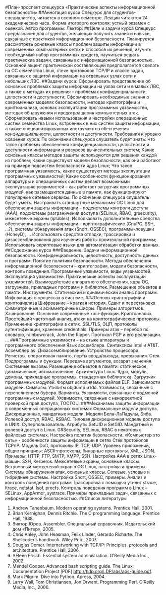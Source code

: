 #План-проспект спецкурса «Практические аспекты информационной безопасности»
##Аннотация курса 
Спецкурс для студентов-специалистов, читается в осеннем семестре. 
Лекции читаются 24 академических часа. 
Форма итогового контроля: устный экзамен с оценкой. 
Автор программы: 
Лектор: 
##Цели и задачи курса 
Спецкурс предназначен для студентов, желающих получить знания и навыки, связанные с практикой информационной безопасности.  Планируется
рассмотреть основные классы проблем защиты информации в современных компьютерных сетях и способов их решения, изучить необходимый набор
программных средств, научиться решать практические задачи, связанные с информационной безопасностью. Основной акцент практической
составляющей предполагается сделать на ОС семейства Linux, стеке протоколов TCP/IP и классе задач, связанных с защитой информации на
отдельных узлах сети и небольших ЛВС.
##Задачи курса: 
Сформировать представление об основных проблемах защиты информации на узлах сети и в малых ЛВС, а также о методах их решения – проблемах
конфиденциальности, целостности и доступности; 
Сформировать необходимые знания о современных моделях безопасности, методах криптографии и криптоанализа, основах эксплуатации программных
уязвимостей, методах обнаружения и предотвращения компьютерных атак. 
Сформировать навыки использования и настройки операционных систем семейства Linux, встроенных в них систем защиты информации, а также
специализированных инструментов обеспечения конфиденциальности, целостности и доступности.
Требования к уровню освоения курса: 
По окончании спецкурса слушатель будет знать: 
Что такое проблемы обеспечения конфиденциальности, целостности и доступности информации и ресурсов вычислительных систем;
Какие основные классы методов защиты используются для решения каждой из проблем;
Какие существуют модели безопасности, как они работают на примере подсистем безопасности ядра Linux; 
Что такое программная уязвимость, какие существуют методы эксплуатации программных уязвимостей;
Какие особенности функционирования аппаратуры и операционных систем делают возможными эксплуатацию уязвимостей – как работает загрузчик
программных модулей, как размещаются данные в памяти, как функционируют популярные сетевые сервисы. 
По окончании спецкурса слушатель будет уметь: 
Настраивать стандартные механизмы ОС Linux для обеспечения защиты информации – подсистемы контроля доступа (AAA), подсистемы разграничения
доступа (SELinux, RBAC, grsecurity), межсетевые экраны (iptables);
Использовать дополнительные средства обеспечения защиты информации – криптографические (GnuPG, SSH, …?), системы обнаружения атак (Snort,
OSSEC), программы-ловушки (HoneyD), …
Использовать средства отладки, трассировки и дизассемблирования для изучения работы произвольной программы; 
Использовать скриптовые языки для автоматизации обработки данных. 
##Содержание курса 
###Введение. 
Задачи информационной безопасности. Конфиденциальность, целостность, доступность данных и программ. Понятие политики безопасности.
Методы обеспечения информационной безопасности – криптография, модели безопасности, контроль поведения.
Программные уязвимости, виды уязвимостей. Эксплуатация уязвимостей.
Практические аспекты эксплуатации уязвимостей. Взаимодействие аппаратного обеспечения, ядра ОС, загрузчика, прикладных программ и
библиотек. Размещение объектов в памяти. 
Инструменты. Статический и динамический анализ программ. Информация о процессах в системе. 
###Основы криптографии и криптоанализа
Шифрование – краткая история. Сдвиг и перестановка. Симметричные и асимметричные шифры. Примеры алгоритмов.
Хэширование. Основные современные хэш-функции.
Криптоанализ. Простейший частотный анализ, атаки на криптографические протоколы.
Применение криптографии в сетях. SSL/TLS, ЭЦП, протоколы аутентификации, хранение credentials. Примеры атак – перебор по словарю,
rainbowcrack, John the Ripper.
Протокол PGP и его реализации.
…
###Программные уязвимости – на стыке аппаратуры и программного обеспечения 
Язык ассемблера. Синтаксисы Intel и AT&T. Ассемблер as. Дизассемблирование. 
Устройство процессора. Регистры, оперативная память, порты ввода/вывода, прерывания. Стек. 
Подпрограммы и функции. Передача аргументов, возврат значения. Системные вызовы. 
Размещение объектов в памяти: статическое, динамическое, автоматическое. 
Архитектура Linux. Ядро, модули, демоны, прикладные программы, стандартная библиотека. 
Загрузчик программных модулей. Формат исполняемых файлов ELF. Зависимости модулей. Символы. Утилиты objdump и ldd.
Уязвимости, связанные с переполнением буфера. Варианты. 
Уязвимости, связанные с подменой программных модулей. Уязвимости, связанные с некорректной проверкой прав доступа, TOCTOU.
###Механизмы защиты информации в современных операционных системах 
 Формальные модели доступа. Дискреционные, мандатные модели. Модели Бела-ЛаПадулы, Биба. Ролевой доступ, RBAC, RSBAC.
 Типовая дискреционная модель доступа в UNIX. Суперпользователь. Атрибуты SetUID и SetGID.
 Мандатный и ролевой доступ в Linux. GRSecurity, SELinux, RBAC в некоторых файловых системах. Настройка политик безопасности.
 «Компьютер это сеть» - особенности защиты информации в сетях
 Стек протоколов TCP/IP. Модель DoD, протоколы IP, TCP, UDP. Уровень приложений, общие принципы: ASCII-протоколы, бинарные протоколы, XML,
 JSON. Примеры: HTTP, FTP, SMTP, XMPP, SSH. 
 Настройка AAA в сетях Linux-машин. SSH, Kerberos. 
 Межсетевые экраны, основные классы. Встроенный межсетевой экран в ОС Linux, настройка и примеры.
 Системы обнаружения атак, основные классы. Сетевые, узловые и гибридные системы. Настройка Snort, OSSEC, примеры.
 Анализ и контроль поведения программ 
 Трассировка с помощью утилит strace, ltrace, netstat, lsof, procfs. 
 Контроль поведения программ в Linux – SELinux, AppArmor, systrace.
 Примеры прикладных задач, связанных с информационной безопасностью. 
##Список литературы 
 1.   Andrew Tanenbaum. Modern operating systems. Prentice Hall, 2001. 
 2.   Brian Kernighan, Dennis Ritchie. The C programming language. Prentice Hall, 1988. 
 3.   Виктор Юров. Assembler. Специальный справочник. Издательский дом «Питер», 2005. 
 4.   Chris Anley, John Heasman, Felix Linder, Gerardo Richarte. The Shellcoder’s handbook. Wiley Pub., 2007. 
 5.   Douglas Comer. Internetworking with TCP/IP: Principles, protocols and architecture. Prentice Hall, 2006. 
 6.   AEleen Frisch. Essential system administration. O’Reilly Media Inc., 2002. 
 7.   Mendel Cooper. Advanced bash scripting guide. The Linux Documentation Project [PDF] http://tldp.org/LDP/abs/abs-guide.pdf. 
 8.   Mark Pilgrim. Dive into Python. Apress, 2004. 
 9.   Larry Wall, Tom Christiansen, Jon Orwant. Programming Perl. O’Reilly Media, Inc., 2000.
